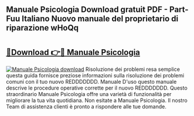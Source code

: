 ## Manuale Psicologia Download gratuit PDF - Part-Fuu Italiano Nuovo manuale del proprietario di riparazione wHoQq

# <h2><a href="http://dfdj9u.blite.top/?on=Manuale+Psicologia">🔗Download 👉🔴 Manuale Psicologia</a></h2>

[![Manuale Psicologia download](https://i.imgur.com/lujVjoI.png)](http://dfdj9u.blite.top/?on=Manuale+Psicologia)
Risoluzione dei problemi resa semplice questa guida fornisce preziose informazioni sulla risoluzione dei problemi comuni con il tuo nuovo REDDDDDDD. Manuale D'uso questo manuale descrive le procedure operative corrette per il nuovo REDDDDDDD. Questo straordinario Manuale Psicologia offre una varietà di funzionalità per migliorare la tua vita quotidiana. Non esitate a Manuale Psicologia. Il nostro Team di assistenza clienti è pronto a rispondere alle tue domande.
